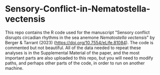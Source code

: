 # Sensory-Conflict-in-Nematostella-vectensis

This repo contains the R code used for the manuscript "Sensory conflict disrupts circadian rhythms in the sea anemone
_Nematostella vectensis_" by Berger & Tarrant (2023) (https://doi.org/10.7554/eLife.81084). The code is commented but not beautiful. All of the data needed to repeat these analyses is in the Supplemental Material of the paper, and the most important parts are also uploaded to this repo, but you will need to modify paths, and perhaps other parts of the code, in order to run on another machine.
